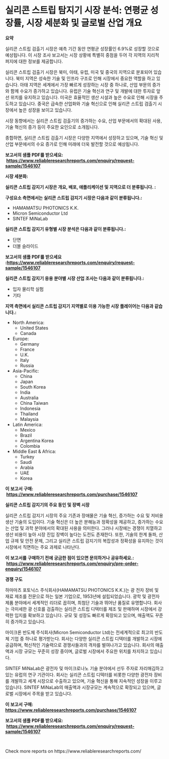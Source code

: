<p><h1>실리콘 스트립 탐지기 시장 분석: 연평균 성장률, 시장 세분화 및 글로벌 산업 개요</h1></p><p><strong>요약</strong></p>
<p><p>실리콘 스트립 검출기 시장은 예측 기간 동안 연평균 성장률인 6.9%로 성장할 것으로 예상됩니다. 이 시장 조사 보고서는 시장 상황에 특별히 중점을 두어 각 지역의 지리적 퍼지에 대한 정보를 제공합니다.</p><p>실리콘 스트립 검출기 시장은 북미, 아태, 유럽, 미국 및 중국의 지역으로 분포되어 있습니다. 북미 지역은 성숙한 기술 및 인프라 구조로 인해 시장에서 중요한 역할을 하고 있습니다. 아태 지역은 세계에서 가장 빠르게 성장하는 시장 중 하나로, 산업 부문의 증가와 함께 수요가 증가하고 있습니다. 유럽은 기술 혁신과 연구 및 개발에 대한 투자로 앞선 위치를 유지하고 있습니다. 미국은 효율적인 생산 시설과 높은 수요로 인해 시장을 주도하고 있습니다. 중국은 급속한 산업화와 기술 혁신으로 인해 실리콘 스트립 검출기 시장에서 높은 성장을 보이고 있습니다.</p><p>시장 동향에서는 실리콘 스트립 검출기의 증가하는 수요, 산업 부문에서의 확대된 사용, 기술 혁신의 증가 등이 주요한 요인으로 소개됩니다.</p><p>종합하면, 실리콘 스트립 검출기 시장은 다양한 지역에서 성장하고 있으며, 기술 혁신 및 산업 부문에서의 수요 증가로 인해 미래에 더욱 발전할 것으로 예상됩니다.</p></p>
<p><strong>보고서의 샘플 PDF를 받으세요: &nbsp;<a href="https://www.reliableresearchreports.com/enquiry/request-sample/1546107">https://www.reliableresearchreports.com/enquiry/request-sample/1546107</a></strong></p>
<p><strong>시장 세분화:</strong></p>
<p><strong> 실리콘 스트립 감지기 시장은 개요, 배포, 애플리케이션 및 지역으로 더 분류됩니다. :</strong></p>
<p><strong>구성요소 측면에서는 실리콘 스트립 감지기 시장은 다음과 같이 분류됩니다.:</strong></p>
<p><ul><li>HAMAMATSU PHOTONICS K.K.</li><li>Micron Semiconductor Ltd</li><li>SINTEF MiNaLab</li></ul></p>
<p><strong> 실리콘 스트립 감지기 유형별 시장 분석은 다음과 같이 분류됩니다.:</strong></p>
<p><ul><li>단면</li><li>더블 슬라이드</li></ul></p>
<p><strong>보고서의 샘플 PDF를 받으세요 :<a href="https://www.reliableresearchreports.com/enquiry/request-sample/1546107">https://www.reliableresearchreports.com/enquiry/request-sample/1546107</a></strong></p>
<p><strong> 실리콘 스트립 감지기 응용 분야별 시장 산업 조사는 다음과 같이 분류됩니다.:</strong></p>
<p><ul><li>입자 물리학 실험</li><li>기타</li></ul></p>
<p><strong>지역 측면에서 실리콘 스트립 감지기 지역별로 이용 가능한 시장 플레이어는 다음과 같습니다.:</strong></p>
<p><ul>
    <li>
        North America:
        <ul>
            <li>United States</li>
            <li>Canada</li>
        </ul>
    </li>
    <li>
        Europe:
        <ul>
            <li>Germany</li>
            <li>France</li>
            <li>U.K.</li>
            <li>Italy</li>
            <li>Russia</li>
        </ul>
    </li>
    <li>
        Asia-Pacific:
        <ul>
            <li>China</li>
            <li>Japan</li>
            <li>South Korea</li>
            <li>India</li>
            <li>Australia</li>
            <li>China Taiwan</li>
            <li>Indonesia</li>
            <li>Thailand</li>
            <li>Malaysia</li>
        </ul>
    </li>
    <li>
        Latin America:
        <ul>
            <li>Mexico</li>
            <li>Brazil</li>
            <li>Argentina Korea</li>
            <li>Colombia</li>
        </ul>
    </li>
    <li>
        Middle East & Africa:
        <ul>
            <li>Turkey</li>
            <li>Saudi</li>
            <li>Arabia</li>
            <li>UAE</li>
            <li>Korea</li>
        </ul>
    </li>
    </ul></p>
<p><strong>이 보고서 구매: &nbsp;<a href="https://www.reliableresearchreports.com/purchase/1546107">https://www.reliableresearchreports.com/purchase/1546107</a></strong></p>
<p><strong>실리콘 스트립 감지기의 주요 동인 및 장벽 시장</strong></p>
<p><p>실리콘 스트립 감지기 시장의 주요 기존과 장애물은 기술 혁신, 증가하는 수요 및 저비용 생산 기술의 도입이다. 기술 혁신은 더 높은 분해능과 정확성을 제공하고, 증가하는 수요는 산업 및 과학 분야에서의 확대된 사용을 의미한다. 그러나 시장에는 경쟁이 치열하고 생산 비용이 높아 시장 진입 장벽이 높다는 도전도 존재한다. 또한, 기술의 한계 돌파, 산업 규제 및 안전 문제, 그리고 실리콘 스트립 감지기의 복잡성과 정확성을 유지하는 것이 시장에서 직면하는 주요 과제로 나타난다.</p></p>
<p><strong>이 보고서를 구매하기 전에 궁금한 점이 있으면 문의하거나 공유하세요.: &nbsp;<a href="https://www.reliableresearchreports.com/enquiry/pre-order-enquiry/1546107">https://www.reliableresearchreports.com/enquiry/pre-order-enquiry/1546107</a></strong></p>
<p><strong>경쟁 구도</strong></p>
<p><p>하마마츠 포토닉스 주식회사(HAMAMATSU PHOTONICS K.K.)는 광 전자 장비 및 재료 제조를 전문으로 하는 일본 기업으로, 1953년에 설립되었습니다. 광학 및 광전자 제품 분야에서 세계적인 리더로 꼽히며, 최첨단 기술과 뛰어난 품질로 유명합니다. 회사는 극미세한 광 신호를 검출하는 실리콘 스트립 디텍터를 제조 및 판매하며 시장에서 강력한 입지를 확보하고 있습니다. 규모 및 성장도 빠르게 확장되고 있으며, 매출액도 꾸준히 증가하고 있습니다.</p><p>마이크론 반도체 주식회사(Micron Semiconductor Ltd)는 전세계적으로 최고의 반도체 기업 중 하나로 평가받는다. 회사는 다양한 실리콘 스트립 디텍터를 개발하고 시장에 공급하며, 혁신적인 기술력으로 경쟁사들과의 격차를 벌여나가고 있습니다. 회사의 매출액과 시장 규모는 꾸준히 성장 중이며, 글로벌 시장에서 주요한 위치를 차지하고 있습니다.</p><p>SINTEF MiNaLab은 광전자 및 마이크로나노 기술 분야에서 선두 주자로 자리매김하고 있는 유럽의 연구 기관이다. 회사는 실리콘 스트립 디텍터를 비롯한 다양한 광전자 장비를 개발하고 세계 시장으로 수출하고 있으며, 기술 혁신을 통해 지속적인 성장을 이루고 있습니다. SINTEF MiNaLab의 매출액과 시장규모는 계속적으로 확장되고 있으며, 글로벌 시장에서 주목을 받고 있습니다.</p></p>
<p><strong>이 보고서 구매: &nbsp; <a href="https://www.reliableresearchreports.com/purchase/1546107">https://www.reliableresearchreports.com/purchase/1546107</a></strong></p>
<p><strong>보고서의 샘플 PDF를 받으세요: &nbsp;<a href="https://www.reliableresearchreports.com/enquiry/request-sample/1546107">https://www.reliableresearchreports.com/enquiry/request-sample/1546107</a></strong><strong></strong></p>
<p>&nbsp;</p>
<p>Check more reports on https://www.reliableresearchreports.com/</p>